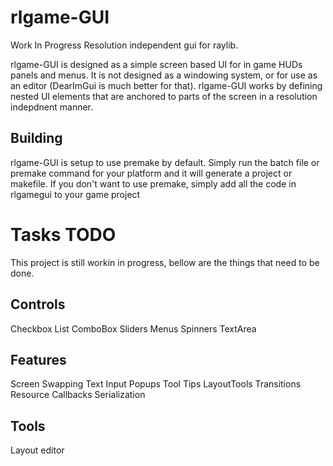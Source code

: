 # rlgame-GUI
Work In Progress Resolution independent gui for raylib.

rlgame-GUI is designed as a simple screen based UI for in game HUDs panels and menus. It is not designed as a windowing system, or for use as an editor (DearImGui is much better for that). rlgame-GUI works by defining nested UI elements that are anchored to parts of the screen in a resolution indepdnent manner.

## Building
rlgame-GUI is setup to use premake by default. Simply run the batch file or premake command for your platform and it will generate a project or makefile. If you don't want to use premake, simply add all the code in rlgamegui to your game project

# Tasks TODO
This project is still workin in progress, bellow are the things that need to be done.

## Controls
Checkbox
List
ComboBox
Sliders
Menus
Spinners
TextArea

## Features
Screen Swapping
Text Input
Popups
Tool Tips
LayoutTools
Transitions
Resource Callbacks
Serialization

## Tools
Layout editor
